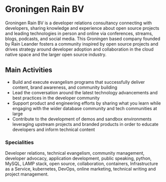 # Groningen Rain BV

Groningen Rain BV is a developer relations consultancy connecting with developers, sharing knowledge and experience about open source projects and leading technologies in person and online via conferences, streams, blogs, podcasts, and social media. This Groningen based company founded by Rain Leander fosters a community inspired by open source projects and drives strategy around developer adoption and collaboration in the cloud native space and the larger open source industry. 

## Main Activities

* Build and execute evangelism programs that successfully deliver content, brand awareness, and community building
* Lead the conversation around the latest technology advancements and best practices in the developer community
* Support product and engineering efforts by sharing what you learn while engaging with the wider database community and tech communities at large
* Contribute to the development of demos and sandbox environments leveraging upstream projects and branded products in order to educate developers and inform technical content

### Specialities

Developer relations, technical evangelism, community management, developer advocacy, application development, public speaking, python, MySQL, LAMP stack, open source, collaboration, containers, Infrastructure as a Service, kubernetes, DevOps, online marketing, technical writing and project management.
